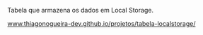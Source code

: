 Tabela que armazena os dados em Local Storage.

www.thiagonogueira-dev.github.io/projetos/tabela-localstorage/
